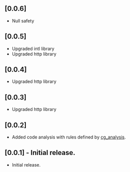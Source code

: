 ## [0.0.6]

* Null safety

## [0.0.5]

* Upgraded intl library
* Upgraded http library

## [0.0.4]

* Upgraded http library

## [0.0.3]

* Upgraded http library

## [0.0.2]

* Added code analysis with rules defined by [cg_analysis](https://github.com/NomiAdam/cg_analysis).

## [0.0.1] - Initial release.

* Initial release.
